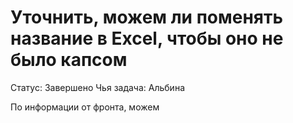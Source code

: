 # Уточнить, можем ли поменять название в Excel, чтобы оно не было капсом

Статус: Завершено
Чья задача: Альбина

По информации от фронта, можем